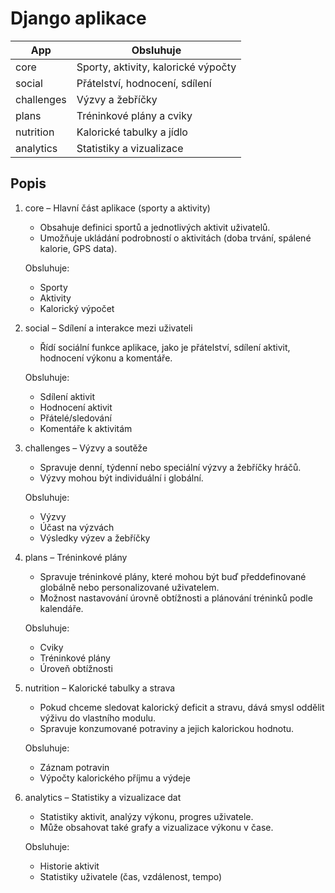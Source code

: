 # Django aplikace

| App	       | Obsluhuje	                           |
|------------|--------------------------------------|
| core       | 	Sporty, aktivity, kalorické výpočty |
| social     | Přátelství, hodnocení, sdílení       |
| challenges | Výzvy a žebříčky                     |
| plans      | Tréninkové plány a cviky             |
| nutrition  | Kalorické tabulky a jídlo            |
| analytics  | Statistiky a vizualizace             |

## Popis

1. core – Hlavní část aplikace (sporty a aktivity)
    - Obsahuje definici sportů a jednotlivých aktivit uživatelů.
    - Umožňuje ukládání podrobností o aktivitách (doba trvání, spálené kalorie, GPS data).

   Obsluhuje:

    - Sporty
    - Aktivity
    - Kalorický výpočet

2. social – Sdílení a interakce mezi uživateli

    - Řídí sociální funkce aplikace, jako je přátelství, sdílení aktivit, hodnocení výkonu a komentáře.

   Obsluhuje:

    - Sdílení aktivit
    - Hodnocení aktivit
    - Přátelé/sledování
    - Komentáře k aktivitám

3. challenges – Výzvy a soutěže

    - Spravuje denní, týdenní nebo speciální výzvy a žebříčky hráčů.
    - Výzvy mohou být individuální i globální.

   Obsluhuje:

    - Výzvy
    - Účast na výzvách
    - Výsledky výzev a žebříčky

4. plans – Tréninkové plány

    - Spravuje tréninkové plány, které mohou být buď předdefinované globálně nebo personalizované uživatelem.
    - Možnost nastavování úrovně obtížnosti a plánování tréninků podle kalendáře.

   Obsluhuje:

    - Cviky
    - Tréninkové plány
    - Úroveň obtížnosti

5. nutrition – Kalorické tabulky a strava

    - Pokud chceme sledovat kalorický deficit a stravu, dává smysl oddělit výživu do vlastního modulu.
    - Spravuje konzumované potraviny a jejich kalorickou hodnotu.

   Obsluhuje:

    - Záznam potravin
    - Výpočty kalorického příjmu a výdeje
  
6. analytics – Statistiky a vizualizace dat

    - Statistiky aktivit, analýzy výkonu, progres uživatele.
    - Může obsahovat také grafy a vizualizace výkonu v čase.

   Obsluhuje:

    - Historie aktivit
    - Statistiky uživatele (čas, vzdálenost, tempo)
